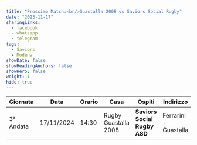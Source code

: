 ```yaml
---
title: "Prossimo Match:<br/>Guastalla 2008 vs Saviors Social Rugby"
date: "2023-11-17"
sharingLinks:
  - facebook
  - whatsapp
  - telegram
tags:
  - Saviors
  - Modena
showDate: false
showHeadingAnchors: false
showHero: false
weight: 1
hide: true
---
```


| Giornata  | Data       | Orario | Casa                 | Ospiti                       | Indirizzo             |
| --------- | ---------- | ------ | -------------------- | ---------------------------- | --------------------- |
| 3ᵃ Andata | 17/11/2024 | 14:30  | Rugby Guastalla 2008 | **Saviors Social Rugby ASD** | Ferrarini - Guastalla |

<!-- ![](./featured.jpg) -->

<!-- ![](./team.jpg) -->
